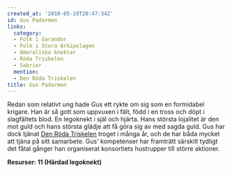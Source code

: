 ```yaml
---
created_at: '2010-05-19T20:47:34Z'
id: Gus Padarmon
links:
  category:
  - Folk i Garandor
  - Folk i Stora Arkipelagen
  - Omoraliska knektar
  - Röda Triskelen
  - Sabrier
  mention:
  - Den Röda Triskelen
title: Gus Padarmon
---
```


Redan som relativt ung hade Gus ett rykte om sig som en formidabel krigare. Han är så gott som
uppvuxen i fält, född i en tross och döpt i slagfältets blod. En legoknekt i själ och hjärta. Hans
största lojalitet är den mot guld och hans största glädje att få göra sig av med sagda guld. Gus har
dock tjänat [Den Röda Triskelen] troget i många år, och de har båda mycket att tjäna på sitt
samarbete. Gus' kompetenser har framträtt särskilt tydligt det fåtal gånger han organiserat
konsortiets hustrupper till större aktioner.

**Resurser: 11 (Härdad legoknekt)** 

  [Den Röda Triskelen]: Den_Röda_Triskelen